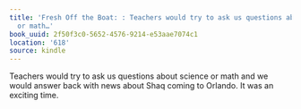 ```yaml
---
title: 'Fresh Off the Boat: : Teachers would try to ask us questions about science
  or math…'
book_uuid: 2f50f3c0-5652-4576-9214-e53aae7074c1
location: '618'
source: kindle
---
```


Teachers would try to ask us questions about science or math and we would answer back with news about Shaq coming to Orlando. It was an exciting time.